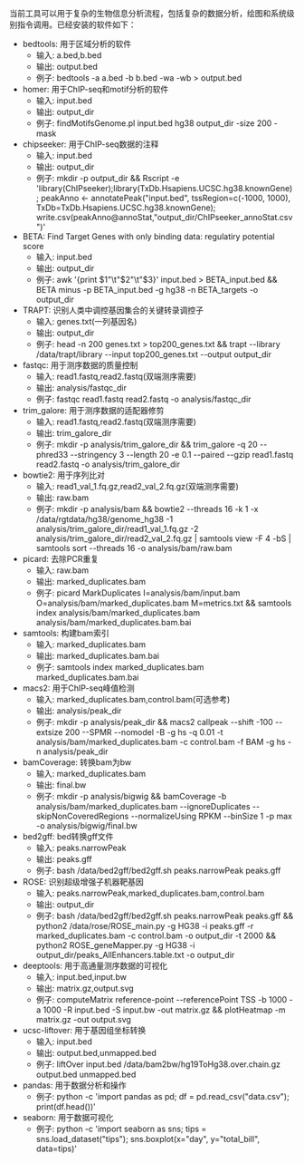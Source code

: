 当前工具可以用于复杂的生物信息分析流程，包括复杂的数据分析，绘图和系统级别指令调用。已经安装的软件如下：
- bedtools: 用于区域分析的软件
    - 输入: a.bed,b.bed
    - 输出: output.bed
    - 例子: bedtools -a a.bed -b b.bed -wa -wb > output.bed
- homer: 用于ChIP-seq和motif分析的软件
    - 输入: input.bed
    - 输出: output_dir
    - 例子: findMotifsGenome.pl input.bed hg38 output_dir -size 200 -mask
- chipseeker: 用于ChIP-seq数据的注释
    - 输入: input.bed
    - 输出: output_dir
    - 例子: mkdir -p output_dir && Rscript -e 'library(ChIPseeker);library(TxDb.Hsapiens.UCSC.hg38.knownGene); peakAnno <- annotatePeak("input.bed", tssRegion=c(-1000, 1000), TxDb=TxDb.Hsapiens.UCSC.hg38.knownGene); write.csv(peakAnno@annoStat,"output_dir/ChIPseeker_annoStat.csv")'
- BETA: Find Target Genes with only binding data: regulatiry potential score
    - 输入: input.bed
    - 输出: output_dir
    - 例子: awk '{print $1"\t"$2"\t"$3}' input.bed > BETA_input.bed && BETA minus -p BETA_input.bed -g hg38 -n BETA_targets -o output_dir
- TRAPT: 识别人类中调控基因集合的关键转录调控子
    - 输入: genes.txt(一列基因名)
    - 输出: output_dir
    - 例子: head -n 200 genes.txt > top200_genes.txt && trapt --library /data/trapt/library --input top200_genes.txt --output output_dir
- fastqc: 用于测序数据的质量控制
    - 输入: read1.fastq,read2.fastq(双端测序需要)
    - 输出: analysis/fastqc_dir
    - 例子: fastqc read1.fastq read2.fastq -o analysis/fastqc_dir
- trim_galore: 用于测序数据的适配器修剪
    - 输入: read1.fastq,read2.fastq(双端测序需要)
    - 输出: trim_galore_dir
    - 例子: mkdir -p analysis/trim_galore_dir && trim_galore -q 20 --phred33 --stringency 3 --length 20 -e 0.1 --paired --gzip read1.fastq read2.fastq -o analysis/trim_galore_dir
- bowtie2: 用于序列比对
    - 输入: read1_val_1.fq.gz,read2_val_2.fq.gz(双端测序需要)
    - 输出: raw.bam
    - 例子: mkdir -p analysis/bam && bowtie2 --threads 16 -k 1 -x /data/rgtdata/hg38/genome_hg38 -1 analysis/trim_galore_dir/read1_val_1.fq.gz -2 analysis/trim_galore_dir/read2_val_2.fq.gz | samtools view -F 4 -bS | samtools sort --threads 16 -o analysis/bam/raw.bam
- picard: 去除PCR重复
    - 输入: raw.bam
    - 输出: marked_duplicates.bam
    - 例子: picard MarkDuplicates I=analysis/bam/input.bam O=analysis/bam/marked_duplicates.bam M=metrics.txt && samtools index analysis/bam/marked_duplicates.bam analysis/bam/marked_duplicates.bam.bai
- samtools: 构建bam索引
    - 输入: marked_duplicates.bam
    - 输出: marked_duplicates.bam.bai
    - 例子: samtools index marked_duplicates.bam marked_duplicates.bam.bai
- macs2: 用于ChIP-seq峰值检测
    - 输入: marked_duplicates.bam,control.bam(可选参考)
    - 输出: analysis/peak_dir
    - 例子: mkdir -p analysis/peak_dir && macs2 callpeak --shift -100 --extsize 200 --SPMR --nomodel -B -g hs -q 0.01 -t analysis/bam/marked_duplicates.bam -c control.bam -f BAM -g hs -n analysis/peak_dir
- bamCoverage: 转换bam为bw
    - 输入: marked_duplicates.bam
    - 输出: final.bw
    - 例子: mkdir -p analysis/bigwig && bamCoverage -b analysis/bam/marked_duplicates.bam --ignoreDuplicates  --skipNonCoveredRegions  --normalizeUsing RPKM --binSize 1 -p max -o analysis/bigwig/final.bw
- bed2gff: bed转换gff文件
    - 输入: peaks.narrowPeak
    - 输出: peaks.gff
    - 例子: bash /data/bed2gff/bed2gff.sh peaks.narrowPeak peaks.gff
- ROSE: 识别超级增强子机器靶基因
    - 输入: peaks.narrowPeak,marked_duplicates.bam,control.bam
    - 输出: output_dir
    - 例子: bash /data/bed2gff/bed2gff.sh peaks.narrowPeak peaks.gff && python2 /data/rose/ROSE_main.py -g HG38 -i peaks.gff -r marked_duplicates.bam -c control.bam -o output_dir -t 2000 && python2 ROSE_geneMapper.py -g HG38 -i output_dir/peaks_AllEnhancers.table.txt -o output_dir
- deeptools: 用于高通量测序数据的可视化
    - 输入: input.bed,input.bw
    - 输出: matrix.gz,output.svg
    - 例子: computeMatrix reference-point --referencePoint TSS -b 1000 -a 1000 -R input.bed -S input.bw -out matrix.gz && plotHeatmap -m matrix.gz -out output.svg
- ucsc-liftover: 用于基因组坐标转换
    - 输入: input.bed
    - 输出: output.bed,unmapped.bed
    - 例子: liftOver input.bed /data/bam2bw/hg19ToHg38.over.chain.gz output.bed unmapped.bed
- pandas: 用于数据分析和操作
    - 例子: python -c 'import pandas as pd; df = pd.read_csv("data.csv"); print(df.head())'
- seaborn: 用于数据可视化
    - 例子: python -c 'import seaborn as sns; tips = sns.load_dataset("tips"); sns.boxplot(x="day", y="total_bill", data=tips)'
